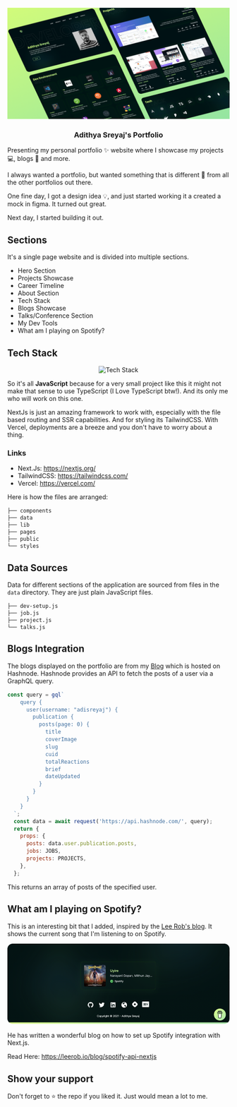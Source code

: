 
  <p align="center">
   <img src="portfolio.png" alt="Adithya Sreyaj Portfolio">
  </p>

<h3 align="center">Adithya Sreyaj's Portfolio</h3>
Presenting my personal portfolio ✨ website where I showcase my projects 💻, blogs 📰 and more.

I always wanted a portfolio, but wanted something that is different 🥳 from all the other portfolios out there. 

One fine day, I got a design idea 💡, and just started 
working it a created a mock in figma. It turned out great.

Next day, I started building it out.

## Sections

It's a single page website and is divided into multiple sections. 
- Hero Section
- Projects Showcase
- Career Timeline
- About Section
- Tech Stack
- Blogs Showcase
- Talks/Conference Section
- My Dev Tools
- What am I playing on Spotify?

## Tech Stack

  <p align="center">
   <img src="https://cardify.vercel.app/api/badges?border=false&borderColor=%23ddd&borderWidth=2&iconColor=%23000&icons=react%2Cnextdotjs%2Ctailwindcss%2Csass%2Cvercel&preset=young-grass&shadow=true&width=120" alt="Tech Stack">
  </p>

So it's all **JavaScript** because for a very small project like this it might not make that sense to use TypeScript (I Love TypeScript btw!). 
And its only me who will work on this one.

NextJs is just an amazing framework to work with, especially with the file based routing and SSR capabilities. And for styling its TailwindCSS.
With Vercel, deployments are a breeze and you don't have to worry about a thing.

### Links
- Next.Js: https://nextjs.org/
- TailwindCSS: https://tailwindcss.com/
- Vercel: https://vercel.com/

Here is how the files are arranged:

```shell
├── components
├── data
├── lib
├── pages
├── public
└── styles
```

## Data Sources

Data for different sections of the application are sourced from files in the `data` directory. They are just plain JavaScript files.
```shell
├── dev-setup.js
├── job.js
├── project.js
└── talks.js
```
## Blogs Integration

The blogs displayed on the portfolio are from my [Blog](https://sreyaj.dev) which is hosted on Hashnode.
Hashnode provides an API to fetch the posts of a user via a GraphQL query.
```js
const query = gql`
    query {
      user(username: "adisreyaj") {
        publication {
          posts(page: 0) {
            title
            coverImage
            slug
            cuid
            totalReactions
            brief
            dateUpdated
          }
        }
      }
    }
  `;
  const data = await request('https://api.hashnode.com/', query);
  return {
    props: {
      posts: data.user.publication.posts,
      jobs: JOBS,
      projects: PROJECTS,
    },
  };
```
This returns an array of posts of the specified user.

## What am I playing on Spotify?

This is an interesting bit that I added, inspired by the [Lee Rob's blog](https://leerob.io/). 
It shows the current song that I'm listening to on Spotify.

![What am I playing now](public/images/playing-now-spotify.png)

He has written a wonderful blog on how to set up Spotify integration with Next.js.

Read Here:  https://leerob.io/blog/spotify-api-nextjs


## Show your support

Don't forget to ⭐️ the repo if you liked it. Just would mean a lot to me.
